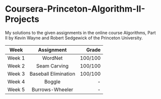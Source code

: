 # Coursera-Princeton-Algorithm-II-Projects
My solutions to the given assignments in the online course Algorithms, Part II by Kevin Wayne and Robert Sedgewick of the Princeton University.

| Week          | Assignment    |Grade  |
| ------------- |:-------------:| -----:|
| Week 1        | WordNet       |100/100| 
| Week 2        | Seam Carving  |100/100| 
| Week 3        | Baseball Elimination     |100/100  |
| Week 4        | Boggle      |   -   |
| Week 5        | Burrows-Wheeler      |   -   |
